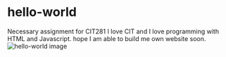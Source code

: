 # hello-world
Necessary assignment for CIT281
I love CIT and I love programming with HTML and Javascript.
hope I am able to build me own website soon.
![hello-world image](~/images/me.jpg)

